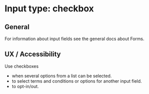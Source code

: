 # Input type: checkbox

## General

For information about input fields see the general docs about Forms.

## UX / Accessibility

Use checkboxes

* when several options from a list can be selected.
* to select terms and conditions or options for another input field.
* to opt-in/out.
